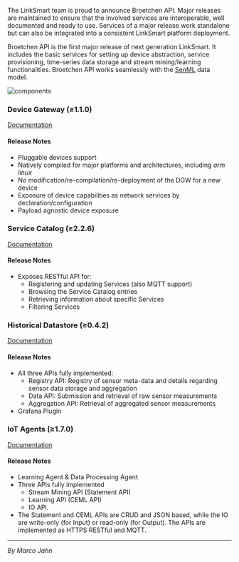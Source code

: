 
The LinkSmart team is proud to announce Broetchen API. Major releases are maintained to ensure that the involved services are interoperable, well documented and ready to use. Services of a major release work standalone but can also be integrated into a consistent LinkSmart platform deployment.

Broetchen API is the first major release of next generation LinkSmart. It includes the basic services for setting up device abstraction, service provisioning, time-series data storage and stream mining/learning functionalities. Broetchen API works seamlessly with the  [SenML](https://tools.ietf.org/html/draft-jennings-senml-10)  data model.

![components](https://raw.githubusercontent.com/linksmart/blog/master/_posts/resources/2018-04-09-Broetchen-API-released/components.png)

### Device Gateway (≥1.1.0)

[Documentation](https://docs.linksmart.eu/display/DGW)

#### Release Notes

-   Pluggable devices support
-   Natively compiled for major platforms and architectures, including _arm linux_
-   No modification/re-compilation/re-deployment of the DGW for a new device
-   Exposure of device capabilities as network services by declaration/configuration
-   Payload agnostic device exposure

### Service Catalog (≥2.2.6)

[Documentation](https://docs.linksmart.eu/display/SC)

#### Release Notes

-   Exposes RESTful API for:
    -   Registering and updating Services (also MQTT support)
    -   Browsing the Service Catalog entries
    -   Retrieving information about specific Services
    -   Filtering Services

### Historical Datastore (≥0.4.2)

[Documentation](https://docs.linksmart.eu/display/HDS)

#### Release Notes

-   All three APIs fully implemented:
    -   Registry API: Registry of sensor meta-data and details regarding sensor data storage and aggregation
    -   Data API: Submission and retrieval of raw sensor measurements
    -   Aggregation API: Retrieval of aggregated sensor measurements
-   Grafana Plugin

### IoT Agents (≥1.7.0)

[Documentation](https://docs.linksmart.eu/display/LA)

#### Release Notes

-   Learning Agent & Data Processing Agent
-   Three APIs fully implemented  
    -   Stream Mining API (Statement API)
    -   Learning API (CEML API)
    -   IO API.
-   The Statement and CEML APIs are CRUD and JSON based, while the IO are write-only (for Input) or read-only (for Output). The APIs are implemented as HTTPS RESTful and MQTT.

---
_By Marco Jahn_
